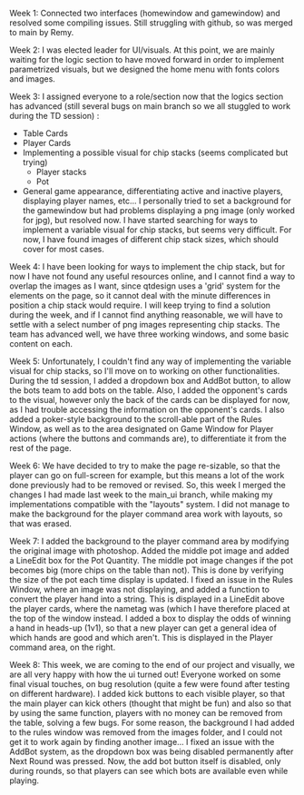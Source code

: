 Week 1: Connected two interfaces (homewindow and gamewindow) and resolved some compiling issues. Still struggling with github, so was merged to main by Remy.

Week 2: I was elected leader for UI/visuals. At this point, we are mainly waiting for the logic section to have moved forward in order to implement parametrized visuals, but we designed the home menu with fonts colors and images.

Week 3: I assigned everyone to a role/section now that the logics section has advanced (still several bugs on main branch so we all stuggled to work during the TD session) :
  - Table Cards
  - Player Cards
  - Implementing a possible visual for chip stacks (seems complicated but trying)
      - Player stacks
      - Pot
  - General game appearance, differentiating active and inactive players, displaying player names, etc...
  I personally tried to set a background for the gamewindow but had problems displaying a png image (only worked for jpg), but resolved now. I have started searching for ways to 
  implement a variable visual for chip stacks, but seems very difficult. For now, I have found images of different chip stack sizes, which should cover for most cases.

Week 4: I have been looking for ways to implement the chip stack, but for now I have not found any useful resources online, and I cannot find a way to overlap the images as I want, since qtdesign uses a 'grid' system for the elements on the page, so it cannot deal with the minute differences in position a chip stack would require. I will keep trying to find a solution during the week, and if I cannot find anything reasonable, we will have to settle with a select number of png images representing chip stacks. The team has advanced well, we have three working windows, and some basic content on each. 

Week 5: Unfortunately, I couldn't find any way of implementing the variable visual for chip stacks, so I'll move on to working on other functionalities. During the td session, I added a dropdown box and AddBot button, to allow the bots team to add bots on the table. Also, I added the opponent's cards to the visual, however only the back of the cards can be displayed for now, as I had trouble accessing the information on the opponent's cards. I also added a poker-style background to the scroll-able part of the Rules Window, as well as to the area designated on Game Window for Player actions (where the buttons and commands are), to differentiate it from the rest of the page.

Week 6: We have decided to try to make the page re-sizable, so that the player can go on full-screen for example, but this means a lot of the work done previously had to be removed or revised. So, this week I merged the changes I had made last week to the main_ui branch, while making my implementations compatible with the "layouts" system. I did not manage to make the background for the player command area work with layouts, so that was erased. 

Week 7: I added the background to the player command area by modifying the original image with photoshop. Added the middle pot image and added a LineEdit box for the Pot Quantity. The middle pot image changes if the pot becomes big (more chips on the table than not). This is done by verifying the size of the pot each time display is updated. I fixed an issue in the Rules Window, where an image was not displaying, and added a function to convert the player hand into a string. This is displayed in a LineEdit above the player cards, where the nametag was (which I have therefore placed at the top of the window instead. I added a box to display the odds of winning a hand in heads-up (1v1), so that a new player can get a general idea of which hands are good and which aren't. This is displayed in the Player command area, on the right.

Week 8: This week, we are coming to the end of our project and visually, we are all very happy with how the ui turned out! Everyone worked on some final visual touches, on bug resolution (quite a few were found after testing on different hardware). I added kick buttons to each visible player, so that the main player can kick others (thought that might be fun) and also so that by using the same function, players with no money can be removed from the table, solving a few bugs. For some reason, the background I had added to the rules window was removed from the images folder, and I could not get it to work again by finding another image... I fixed an issue with the AddBot system, as the dropdown box was being disabled permanently after Next Round was pressed. Now, the add bot button itself is disabled, only during rounds, so that players can see which bots are available even while playing.

